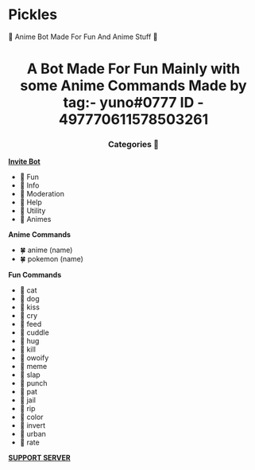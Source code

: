 # Pickles
🌸 Anime Bot Made For Fun And Anime Stuff 🌸

<h1 align='center'> A Bot Made For Fun Mainly with some Anime Commands 
 Made by tag:- yuno#0777 
ID - 497770611578503261 </h1> 

 <h3 align='center'> Categories 📑 </h3>
 
 **[Invite Bot](https://discord.com/api/oauth2/authorize?client_id=862144708789010432&permissions=4294836177&scope=bot)**
 
- 🥑 Fun
- 🥑 Info
- 🥑 Moderation
- 🥑 Help
- 🥑 Utility   
- 🥑 Animes

**Anime Commands**
- 🍀 anime (name)
- 🍀 pokemon (name)

**Fun Commands**
- 🌸 cat
- 🌸 dog
- 🌸 kiss
- 🌸 cry
- 🌸 feed
- 🌸 cuddle
- 🌸 hug
- 🌸 kill
- 🌸 owoify
- 🌸 meme
- 🌸 slap
- 🌸 punch
- 🌸 pat
- 🌸 jail
- 🌸 rip
- 🌸 color
- 🌸 invert
- 🌸 urban
- 🌸 rate


**[SUPPORT SERVER](https://discord.gg/75tGbKyNzH)**
